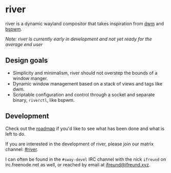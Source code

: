 # river

river is a dynamic wayland compositor that takes inspiration from
[dwm](https://dwm.suckless.org) and [bspwm](https://github.com/baskerville/bspwm).

*Note: river is currently early in development and not yet ready for the average end user*

## Design goals

- Simplicity and minimalism, river should not overstep the bounds of a window manger.
- Dynamic window management based on a stack of views and tags like dwm.
- Scriptable configuration and control through a socket and separate
binary, `riverctl`, like bspwm.

## Development

Check out the [roadmap](https://github.com/ifreund/river/issues/1) if you'd like to see
what has been done and what is left to do.

If you are interested in the development of river, please join our matrix channel:
[#river](https://matrix.to/#/!BQgAgeafraCtMiVbSX:matrix.org?via=matrix.org).

I can often be found in the `#sway-devel` IRC channel with the nick `ifreund`
on irc.freenode.net as well, or reached by email at
[ifreund@ifreund.xyz](mailto:ifreund@ifreund.xyz).
